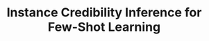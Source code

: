 ---
title: "Instance Credibility Inference for Few-Shot Learning"
year: 2020
category: "vision"
author_list: "Yikai Wang, Chengming Xu, Chen Liu, Li Zhang, Yanwei Fu"
pub_in: "CVPR 2020"
pdf_url: "https://arxiv.org/abs/2003.11853"
code_url: "https://github.com/Yikai-Wang/ICI-FSL"
---